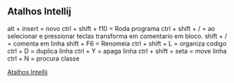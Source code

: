 ## Atalhos Intellij

alt + insert = novo 
ctrl + shift + f10 = Roda programa
ctrl + shift + / = ao selecionar e pressionar teclas transforma em comentario em bloco.
shift + / = comenta em linha
shift + F6 = Renomeia
ctrl + shift + L = organiza codigo
ctrl + D = duplica linha
ctrl + Y = apaga linha
ctrl + shift + seta = move linha
ctrl + N = procura classe

[Atalhos Intellij](http://www.basef.com.br/index.php/Atalhos_do_IntelliJ_Idea)



